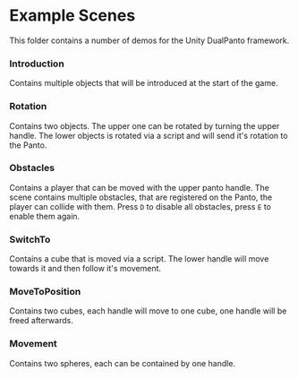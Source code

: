 # Example Scenes
This folder contains a number of demos for the Unity DualPanto framework.

### Introduction
Contains multiple objects that will be introduced at the start of the game.

### Rotation
Contains two objects. The upper one can be rotated by turning the upper handle. The lower objects is rotated via a script and will send it's rotation to the Panto.

### Obstacles
Contains a player that can be moved with the upper panto handle. The scene contains multiple obstacles, that are registered on the Panto, the player can collide with them. Press `D` to disable all obstacles, press `E` to enable them again.

### SwitchTo
Contains a cube that is moved via a script. The lower handle will move towards it and then follow it's movement.

### MoveToPosition
Contains two cubes, each handle will move to one cube, one handle will be freed afterwards.

### Movement
Contains two spheres, each can be contained by one handle.